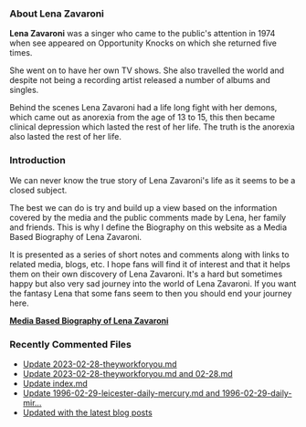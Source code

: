 ### About Lena Zavaroni

<p><strong>Lena Zavaroni</strong> was a singer who came to the public's attention in 1974 when see appeared on Opportunity Knocks on which she returned five times.</p>

<p>She went on to have her own TV shows. She also travelled the world and despite not being a recording artist released a number of albums and singles.</p>

<p>Behind the scenes Lena Zavaroni had a life long fight with her demons, which came out as anorexia from the age of 13 to 15, this then became clinical depression which lasted the rest of her life. The truth is the anorexia also lasted the rest of her life.</p>

### Introduction

<p>We can never know the true story of Lena Zavaroni's life as it seems to be a closed subject.</p>

<p>The best we can do is try and build up a view based on the information covered by the media and the public comments made by Lena, her family and friends. This is why I define the Biography on this website as a Media Based Biography of Lena Zavaroni.</p>

<p>It is presented as a series of short notes and comments along with links to related media, blogs, etc. I hope fans will find it of interest and that it helps them on their own discovery of Lena Zavaroni. It's a hard but sometimes happy but also very sad journey into the world of Lena Zavaroni. If you want the fantasy Lena that some fans seem to then you should end your journey here.</p>

<a href="https://fanzoflenazavaroni.github.io/biography/lena-zavaroni/"><strong>Media Based Biography of Lena Zavaroni</strong></a>

### Recently Commented Files

<!-- BLOG-POST-LIST:START -->
- [Update 2023-02-28-theyworkforyou.md](https://github.com/FanzOfLenaZavaroni/fanzoflenazavaroni.github.io/commit/acc5c95540fc9e75a79790f9d057044baa548e5d)
- [Update 2023-02-28-theyworkforyou.md and 02-28.md](https://github.com/FanzOfLenaZavaroni/fanzoflenazavaroni.github.io/commit/285bae3f3716458fd43dedfb519ff3fb953a5e8b)
- [Update index.md](https://github.com/FanzOfLenaZavaroni/fanzoflenazavaroni.github.io/commit/d09b40875bcb6431ba26d82ce164b04bead5fffb)
- [Update 1996-02-29-leicester-daily-mercury.md and 1996-02-29-daily-mir…](https://github.com/FanzOfLenaZavaroni/fanzoflenazavaroni.github.io/commit/7a8c2e8c40ad11864ab26391e3a576b6c75fcdb9)
- [Updated with the latest blog posts](https://github.com/FanzOfLenaZavaroni/fanzoflenazavaroni.github.io/commit/b43288156e3eb73091ea51d05a5de60907c261f4)
<!-- BLOG-POST-LIST:END -->
